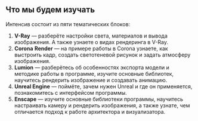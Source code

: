## Что мы будем изучать

Интенсив состоит из пяти тематических блоков:

1. **V-Ray** — разберёте настройки света, материалов и вывода изображения. А также узнаете о видах рендеринга в V-Ray.
2. **Corona** **Render** — на примере работы в Corona узнаете, как выстроить кадр, создать светотеневой рисунок и задать атмосферу изображения.
3. **Lumion** — разберётесь об особенностях экспорта модели и методике работы в программе, изучите основные библиотек, научитесь рендерить изображение и создавать анимацию.
4. **Unreal Engine** — поймёте, зачем нужен Unreal и где он применяется, познакомитесь с интерфейсом программы.
5. **Enscape** — изучите основные библиотеки программы, научитесь настраивать камеру и рендерить изображения, а также узнате, чем отличается подход к работе архитектора и визуализатора.
